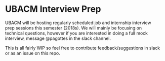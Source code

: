 # UBACM Interview Prep
UBACM will be hosting regularly scheduled job and internship interview prep sessions this semester (2018s).
We will mainly be focusing on technical questions, however if you are interested in doing a full mock interview, message @pagottes in the slack channel.

This is all fairly WIP so feel free to contribute feedback/suggestions in slack or as an issue on this repo.